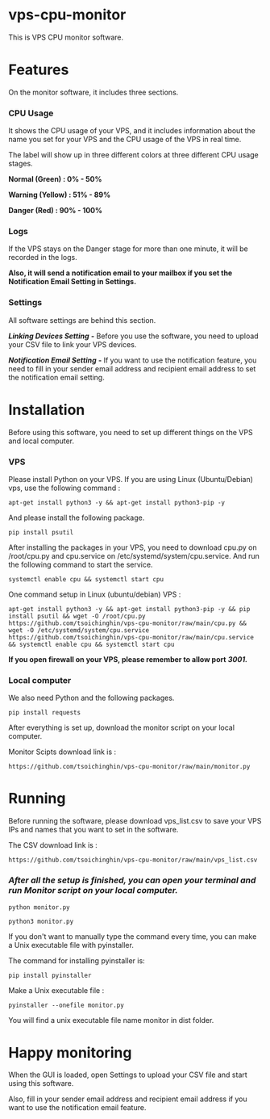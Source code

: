 # vps-cpu-monitor
This is VPS CPU monitor software.

# Features
On the monitor software, it includes three sections.
### CPU Usage
It shows the CPU usage of your VPS, and it includes information about the name you set for your VPS and the CPU usage of the VPS in real time.

The label will show up in three different colors at three different CPU usage stages.

**Normal (Green) : 0% - 50%**

**Warning (Yellow) : 51% - 89%**

**Danger (Red) : 90% - 100%**

### Logs
If the VPS stays on the Danger stage for more than one minute, it will be recorded in the logs.

**Also, it will send a notification email to your mailbox if you set the Notification Email Setting in Settings.**

### Settings
All software settings are behind this section.

***Linking Devices Setting*** **-** Before you use the software, you need to upload your CSV file to link your VPS devices.

***Notification Email Setting*** **-** If you want to use the notification feature, you need to fill in your sender email address and recipient email address to set the notification email setting.

# Installation
Before using this software, you need to set up different things on the VPS and local computer.

### VPS
Please install Python on your VPS. If you are using Linux (Ubuntu/Debian) vps, use the following command :
```
apt-get install python3 -y && apt-get install python3-pip -y
```
And please install the following package.
```
pip install psutil
```

After installing the packages in your VPS, you need to download cpu.py on /root/cpu.py and cpu.service on /etc/systemd/system/cpu.service. And run the following command to start the service.

```
systemctl enable cpu && systemctl start cpu
```

One command setup in Linux (ubuntu/debian) VPS :
```
apt-get install python3 -y && apt-get install python3-pip -y && pip install psutil && wget -O /root/cpu.py https://github.com/tsoichinghin/vps-cpu-monitor/raw/main/cpu.py && wget -O /etc/systemd/system/cpu.service https://github.com/tsoichinghin/vps-cpu-monitor/raw/main/cpu.service && systemctl enable cpu && systemctl start cpu
```
**If you open firewall on your VPS, please remember to allow port** ***3001.***

### Local computer
We also need Python and the following packages.
```
pip install requests
```

After everything is set up, download the monitor script on your local computer.

Monitor Scipts download link is :
```
https://github.com/tsoichinghin/vps-cpu-monitor/raw/main/monitor.py
```

# Running
Before running the software, please download vps_list.csv to save your VPS IPs and names that you want to set in the software.

The CSV download link is :
```
https://github.com/tsoichinghin/vps-cpu-monitor/raw/main/vps_list.csv
```

### ***After all the setup is finished, you can open your terminal and run Monitor script on your local computer.***
```
python monitor.py
```
```
python3 monitor.py
```

If you don't want to manually type the command every time, you can make a Unix executable file with pyinstaller.

The command for installing pyinstaller is:
```
pip install pyinstaller
```

Make a Unix executable file :
```
pyinstaller --onefile monitor.py
```

You will find a unix executable file name monitor in dist folder.

# Happy monitoring
When the GUI is loaded, open Settings to upload your CSV file and start using this software.

Also, fill in your sender email address and recipient email address if you want to use the notification email feature.

